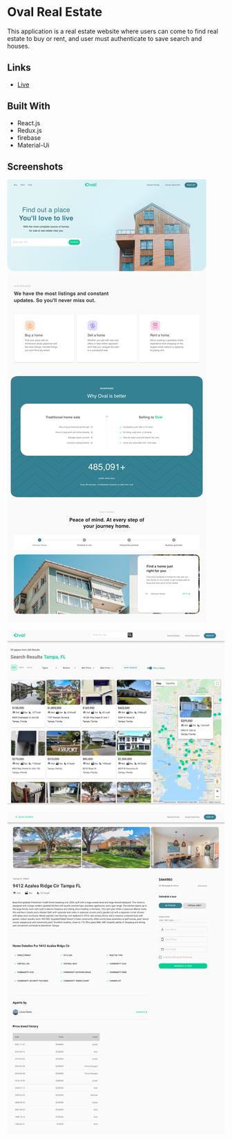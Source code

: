 <h1>Oval Real Estate</h1>

<p>
 This application is a real estate website where users can come to find real estate to buy or rent, and user must authenticate to save search and houses.
</p>

## Links

- [Live](https://oval-real-estate.web.app "Live View")


## Built With

- React.js
- Redux.js
- firebase
- Material-Ui



## Screenshots

![](/screenshots/screenshot1.png)

![](/screenshots/screenshot2.png)

![](/screenshots/screenshot3.png)



